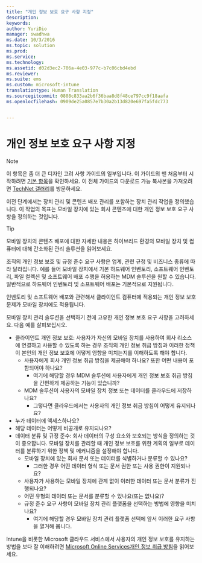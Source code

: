 ```yaml
---
title: "개인 정보 보호 요구 사항 지정"
description: 
keywords: 
author: YuriDio
manager: swadhwa
ms.date: 10/3/2016
ms.topic: solution
ms.prod: 
ms.service: 
ms.technology: 
ms.assetid: d02d3ec2-706a-4e03-977c-b7c06cbd4ebd
ms.reviewer: 
ms.suite: ems
ms.custom: microsoft-intune
translationtype: Human Translation
ms.sourcegitcommit: 0808c833aa2b6f36baa8d8f48ce797cc9f18aafa
ms.openlocfilehash: 0909de25a0857e7b30a2b13d820e697fa5fdc773


---
```


# 개인 정보 보호 요구 사항 지정

>[!NOTE]
>이 항목은 좀 더 큰 디자인 고려 사항 가이드의 일부입니다. 이 가이드의 맨 처음부터 시작하려면 [기본 항목](mdm-design-considerations-guide.md)을 확인하세요. 이 전체 가이드의 다운로드 가능 복사본을 가져오려면 [TechNet 갤러리](https://gallery.technet.microsoft.com/Mobile-Device-Management-7d401582)를 방문하세요.


이전 단계에서는 장치 관리 및 콘텐츠 배포 관리를 포함하는 장치 관리 작업을 정의했습니다. 이 작업의 목표는 모바일 장치에 있는 회사 콘텐츠에 대한 개인 정보 보호 요구 사항을 정의하는 것입니다. 

>[!TIP] 
> 모바일 장치의 콘텐츠 배포에 대한 자세한 내용은 하이브리드 환경의 모바일 장치 및 컴퓨터에 대해 간소화된 관리 솔루션을 읽어보세요.

조직의 개인 정보 보호 및 규정 준수 요구 사항은 업계, 관련 규정 및 비즈니스 종류에 따라 달라집니다. 예를 들어 모바일 장치에서 기본 하드웨어 인벤토리, 소프트웨어 인벤토리, 파일 컬렉션 및 소프트웨어 배포 수행을 허용하는 MDM 솔루션을 원할 수 있습니다. 일반적으로 하드웨어 인벤토리 및 소프트웨어 배포는 기본적으로 지원됩니다. 

인벤토리 및 소프트웨어 배포와 관련해서 클라이언트 컴퓨터에 적용되는 개인 정보 보호 문제가 모바일 장치에도 적용됩니다. 

모바일 장치 관리 솔루션을 선택하기 전에 고유한 개인 정보 보호 요구 사항을 고려하세요. 다음 예를 살펴보십시오.

- 클라이언트 개인 정보 보호: 사용자가 자신의 모바일 장치를 사용하여 회사 리소스에 연결하고 사용할 수 있도록 하는 경우 조직의 개인 정보 취급 방침과 이러한 정책이 본인의 개인 정보 보호에 어떻게 영향을 미치는지를 이해하도록 해야 합니다.
    - 사용자에게 회사 개인 정보 취급 방침을 제공해야 하나요? 또한 어떤 내용이 포함되어야 하나요?
        - 여기에 해당할 경우 MDM 솔루션에 사용자에게 개인 정보 보호 취급 방침을 간편하게 제공하는 기능이 있습니까?
    - MDM 솔루션이 사용자의 모바일 장치 정보 또는 데이터를 클라우드에 저장하나요?
        - 그렇다면 클라우드에서는 사용자의 개인 정보 취금 방침이 어떻게 유지되나요? 
- 누가 데이터에 액세스하나요?
- 해당 데이터는 어떻게 비공개로 유지되나요?
- 데이터 분류 및 규정 준수: 회사 데이터의 구성 요소와 보호되는 방식을 정의하는 것이 중요합니다. 모바일 장치를 관리할 때 개인 정보 보호를 위한 계획의 일부로 데이터를 분류하기 위한 정책 및 메커니즘을 설정해야 합니다.
    - 모바일 장치에 있는 회사 문서 또는 데이터를 식별하거나 분류할 수 있나요?
        - 그러한 경우 어떤 데이터 형식 또는 문서 권한 또는 사용 권한이 지원되나요?
    - 사용자가 사용하는 모바일 장치에 관계 없이 이러한 데이터 또는 문서 분류가 진행되나요?
    - 어떤 유형의 데이터 또는 문서를 분류할 수 있나요(또는 없나요)?
    - 규정 준수 요구 사항이 모바일 장치 관리 플랫폼을 선택하는 방법에 영향을 미치나요?
        - 여기에 해당할 경우 모바일 장치 관리 플랫폼 선택에 앞서 이러한 요구 사항을 열거해 봅니다.

Intune을 비롯한 Microsoft 클라우드 서비스에서 사용자의 개인 정보 보호를 유지하는 방법을 보다 잘 이해하려면 [Microsoft Online Services개인 정보 취급 방침](http://www.microsoft.com/server-cloud/products/intune-trust-center/privacy.aspx)을 읽어보세요.



<!--HONumber=Oct16_HO1-->


